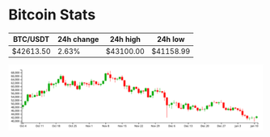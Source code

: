 # Bitcoin Stats

BTC/USDT|24h change|24h high|24h low|
|---|---|---|---|
|$42613.50|2.63%|$43100.00|$41158.99|

<img src="./chart.svg">
